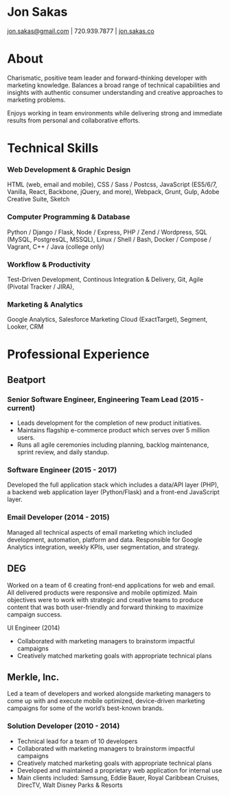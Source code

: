 # Jon Sakas

jon.sakas@gmail.com | 720.939.7877 | [jon.sakas.co](http://jon.sakas.co) 

# About

Charismatic, positive team leader and forward-thinking developer with marketing knowledge. Balances a broad range of technical capabilities and insights with authentic consumer understanding and creative approaches to marketing problems.

Enjoys working in team environments while delivering strong and immediate results from personal and collaborative efforts.

# Technical Skills

### Web Development & Graphic Design

HTML (web, email and mobile),
CSS / Sass / Postcss,
JavaScript (ES5/6/7, Vanilla, React, Backbone, jQuery, and more),
Webpack, Grunt, Gulp,
Adobe Creative Suite,
Sketch

### Computer Programming & Database

Python / Django / Flask,
Node / Express,
PHP / Zend / Wordpress,
SQL (MySQL, PostgresQL, MSSQL),
Linux / Shell / Bash,
Docker / Compose / Vagrant,
C++ / Java (college only)

### Workflow & Productivity

Test-Driven Development,
Continous Integration & Delivery,
Git,
Agile (Pivotal Tracker / JIRA),


### Marketing & Analytics

Google Analytics,
Salesforce Marketing Cloud (ExactTarget),
Segment,
Looker,
CRM

# Professional Experience

## Beatport

### Senior Software Engineer, Engineering Team Lead (2015 - current)

- Leads development for the completion of new product initiatives.
- Maintains flagship e-commerce product which serves over 5 million users.
- Runs all agile ceremonies including planning, backlog maintenance, sprint review, and daily standup.

### Software Engineer (2015 - 2017)

Developed the full application stack which includes a data/API layer (PHP), a backend web application layer (Python/Flask) and a front-end JavaScript layer.

### Email Developer (2014 - 2015)

Managed all technical aspects of email marketing which included development, automation, platform and data. Responsible for Google Analytics integration, weekly KPIs, user segmentation, and strategy.

## DEG

Worked on a team of 6 creating front-end applications for web and email. All delivered products were responsive and mobile optimized. Main objectives were to work with strategic and creative teams to produce content that was both user-friendly and forward thinking to maximize campaign success.

UI Engineer (2014)

- Collaborated with marketing managers to brainstorm impactful campaigns
- Creatively matched marketing goals with appropriate technical plans

## Merkle, Inc.

Led a team of developers and worked alongside marketing managers to come up with and execute mobile optimized, device-driven marketing campaigns for some of the world’s best-known brands.

### Solution Developer (2010 - 2014)

- Technical lead for a team of 10 developers
- Collaborated with marketing managers to brainstorm impactful campaigns
- Creatively matched marketing goals with appropriate technical plans
- Developed and maintained a proprietary web application for internal use
- Main clients included: Samsung, Eddie Bauer, Royal Caribbean Cruises, DirecTV, Walt Disney Parks & Resorts
